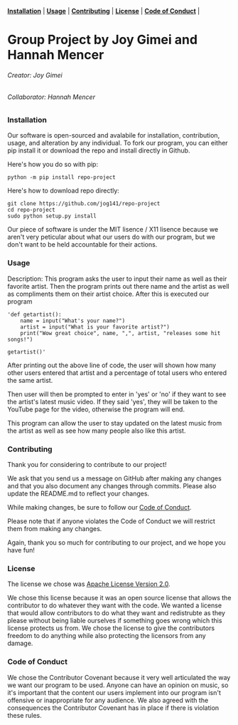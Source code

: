 **[Installation](#installation)** |
**[Usage](#usage)** |
**[Contributing](#contributing)** |
**[License](#license)** |
**[Code of Conduct](#code)** |

# Group Project by Joy Gimei and Hannah Mencer
###### Creator: Joy Gimei
###### Collaborator: Hannah Mencer

### Installation

Our software is open-sourced and avalabile for installation, contribution, usage, and alteration by any individual. To fork our program, you can either pip install it or download the repo and install directly in Github. 

Here's how you do so with pip:
```
python -m pip install repo-project
```

Here's how to download repo directly:
``` 
git clone https://github.com/jog141/repo-project
cd repo-project
sudo python setup.py install  
```
Our piece of software is under the MIT lisence / X11 lisence because we aren't very peticular about what our users do with our program, but we don't want to be held accountable for their actions.

### Usage

Description:
This program asks the user to input their name as well as their favorite artist. Then the program prints out there name and the artist as well as compliments them on their artist choice. After this is executed our program 

    'def getartist():
        name = input("What's your name?")
        artist = input("What is your favorite artist?")
        print("Wow great choice", name, ",", artist, "releases some hit songs!")

    getartist()'

After printing out the above line of code, the user will shown how many other users entered that artist and a percentage of total users who entered the same artist.

Then user will then be prompted to enter in 'yes' or 'no' if they want to see the artist's latest music video. If they said 'yes', they will be taken to the YouTube page for the video, otherwise the program will end.

This program can allow the user to stay updated on the latest music from the artist as well as see how many people also like this artist.

### Contributing

Thank you for considering to contribute to our project! 

We ask that you send us a message on GitHub after making any changes and that you also document any changes through commits. Please also update the README.md to reflect your changes.

While making changes, be sure to follow our [Code of Conduct](https://github.com/jog141/repo-project/blob/master/CODE-OF-CONDUCT.md). 

Please note that if anyone violates the Code of Conduct we will restrict them from making any changes.

Again, thank you so much for contributing to our project, and we hope you have fun!

### License

The license we chose was [Apache License Version 2.0](https://github.com/jog141/repo-project/blob/master/LICENSE.md).

We chose this license because it was an open source license that allows the contributor to do whatever they want with the code. We wanted a license that would allow contributors to do what they want and redistrubte as they please without being liable ourselves if something goes wrong which this license protects us from. We chose the license to give the contributors freedom to do anything while also protecting the licensors from any damage.

### Code of Conduct

We chose the Contributor Covenant because it very well articulated the way we want our program to be used. Anyone can have an opinion on music, so it's important that the content our users implement into our program isn't offensive or inappropriate for any audience. We also agreed with the consequences the Contributor Covenant has in place if there is violation these rules.

